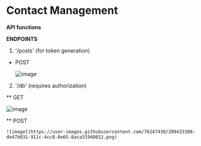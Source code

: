 <h1>Contact Management</h1> 

**API functions**

**ENDPOINTS**</br>
1. '/posts' (for token generation)</br>
* POST
  
  ![image](https://user-images.githubusercontent.com/76247430/209433421-682d5444-b536-40ec-ba92-e434bbe0487d.png)


2. '/db' (requires authorization)

** GET
    
  ![image](https://user-images.githubusercontent.com/76247430/209433351-67aea0ed-c6f1-49f5-9e26-a7ba2b73da16.png)

** POST

    ![image](https://user-images.githubusercontent.com/76247430/209433308-de47b031-911c-4cc8-8e65-8aca31940012.png)

  
